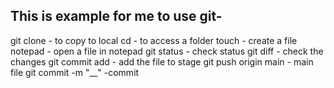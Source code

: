 This is example for me to use git-
----------------------------------
git clone - to copy to local
cd - to access a folder
touch - create a file
notepad - open a file in notepad
git status - check status
git diff - check the changes
git commit add - add the file to stage
git push origin main - main file
git commit -m "__" -commit